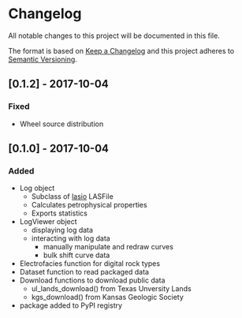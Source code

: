 # Changelog

All notable changes to this project will be documented in this file.

The format is based on [Keep a Changelog](http://keepachangelog.com/en/1.0.0/)
and this project adheres to [Semantic Versioning](http://semver.org/spec/v2.0.0.html).

## [0.1.2] - 2017-10-04

### Fixed
- Wheel source distribution

## [0.1.0] - 2017-10-04

### Added

- Log object
  - Subclass of [lasio](https://github.com/kinverarity1/lasio) LASFile
  - Calculates petrophysical properties
  - Exports statistics
- LogViewer object
  - displaying log data
  - interacting with log data
    - manually manipulate and redraw curves
    - bulk shift curve data
- Electrofacies function for digital rock types
- Dataset function to read packaged data
- Download functions to download public data
  - ul_lands_download() from Texas Unversity Lands
  - kgs_download() from Kansas Geologic Society
- package added to PyPI registry
